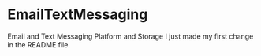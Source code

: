 # EmailTextMessaging
Email and Text Messaging Platform and Storage
I just made my first change in the README file.
